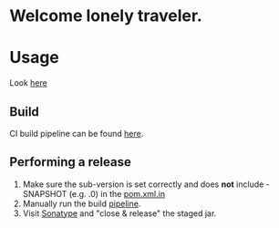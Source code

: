 # Welcome lonely traveler.

# Usage
Look [here](https://github.com/VowpalWabbit/vowpal_wabbit/tree/master/java)

## Build

CI build pipeline can be found [here](https://dev.azure.com/vowpalwabbit/Vowpal%20Wabbit/_build?definitionId=33&_a=summary). 

## Performing a release

1. Make sure the sub-version is set correctly and does **not** include -SNAPSHOT (e.g. .0) in the [pom.xml.in](https://github.com/VowpalWabbit/vowpal_wabbit/blob/master/java/pom.xml.in#L7)
2. Manually run the build [pipeline](https://dev.azure.com/vowpalwabbit/Vowpal%20Wabbit/_build?definitionId=27).
3. Visit [Sonatype](https://oss.sonatype.org/#stagingRepositories) and "close & release" the staged jar.
